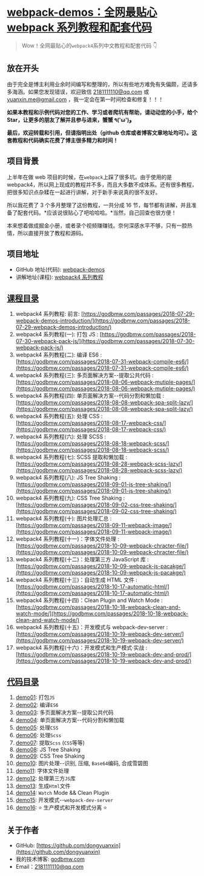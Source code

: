# [webpack-demos：全网最贴心 webpack 系列教程和配套代码](https://godbmw.com/passage/76)

> Wow！全网最贴心的`webpack4`系列中文教程和配套代码 👇

## 放在开头

由于完全是博主利用业余时间编写和整理的，所以有些地方难免有失偏颇，还请多多海涵。如果您发现错误，欢迎致信 2181111110@qq.com 或 yuanxin.me@gmail.com ，我一定会在第一时间检查和修复！！！

**如果本教程和示例代码对您的工作、学习或者爬坑有帮助，请动动您的小手，给个 Star，让更多的朋友了解并且参与进来，蟹蟹 ٩\('ω'\)و**

**最后，欢迎转载和引用，但请指明出处（github 仓库或者博客文章地址均可）。这套教程和代码确实花费了博主很多精力和时间！**

## 项目背景

上半年在做 web 项目的时候，在`webpack`上踩了很多坑。由于使用的是 webpack4，所以网上现成的教程并不多，而且大多数不成体系。还有很多教程，把很多知识点杂糅在一起进行讲解，对于新手来说真的很不友好。

所以我花费了 3 个多月整理了这份教程，一共分成 16 节，每节都有讲解，并且准备了配套代码。*应该说很贴心了吧哈哈哈。*当然，自己回查也很方便！

本来想着做成掘金小册，或者录个视频赚赚钱。奈何深感水平不够，只有一腔热情，所以直接开放了教程和源码。

## 项目地址

- GitHub 地址(代码): [webpack-demos](https://github.com/dongyuanxin/webpack-demos)
- 讲解地址(课程): [webpack4 系列教程](https://godbmw.com/categories/webpack4%E7%B3%BB%E5%88%97%E6%95%99%E7%A8%8B/)

## [课程目录](https://godbmw.com/categories/webpack4%E7%B3%BB%E5%88%97%E6%95%99%E7%A8%8B/)

1. webpack4 系列教程: 前言: [https://godbmw.com/passages/2018-07-29-webpack-demos-introduction/](https://godbmw.com/passages/2018-07-29-webpack-demos-introduction/)
2. webpack4 系列教程(一): 打包 JS : [https://godbmw.com/passages/2018-07-30-webpack-pack-js/](https://godbmw.com/passages/2018-07-30-webpack-pack-js/)
3. webpack4 系列教程(二): 编译 ES6 : [https://godbmw.com/passages/2018-07-31-webpack-compile-es6/](https://godbmw.com/passages/2018-07-31-webpack-compile-es6/)
4. webpack4 系列教程(三): 多页面解决方案--提取公共代码 : [https://godbmw.com/passages/2018-08-06-webpack-mutiple-pages/](https://godbmw.com/passages/2018-08-06-webpack-mutiple-pages/)
5. webpack4 系列教程(四): 单页面解决方案--代码分割和懒加载 : [https://godbmw.com/passages/2018-08-08-webpack-spa-split-lazy/](https://godbmw.com/passages/2018-08-08-webpack-spa-split-lazy/)
6. webpack4 系列教程(五): 处理 CSS : [https://godbmw.com/passages/2018-08-17-webpack-css/](https://godbmw.com/passages/2018-08-17-webpack-css/)
7. webpack4 系列教程(六): 处理 SCSS : [https://godbmw.com/passages/2018-08-18-webpack-scss/](https://godbmw.com/passages/2018-08-18-webpack-scss/)
8. webpack4 系列教程(七): SCSS 提取和懒加载 : [https://godbmw.com/passages/2018-08-28-webpack-scss-lazy/](https://godbmw.com/passages/2018-08-28-webpack-scss-lazy/)
9. webpack4 系列教程(八): JS Tree Shaking : [https://godbmw.com/passages/2018-09-01-js-tree-shaking/](https://godbmw.com/passages/2018-09-01-js-tree-shaking/)
10. webpack4 系列教程(九): CSS Tree Shaking : [https://godbmw.com/passages/2018-09-02-css-tree-shaking/](https://godbmw.com/passages/2018-09-02-css-tree-shaking/)
11. webpack4 系列教程(十): 图片处理汇总 : [https://godbmw.com/passages/2018-09-11-webpack-image/](https://godbmw.com/passages/2018-09-11-webpack-image/)
12. webpack4 系列教程(十一)：字体文件处理 : [https://godbmw.com/passages/2018-10-09-webpack-chracter-file/](https://godbmw.com/passages/2018-10-09-webpack-chracter-file/)
13. webpack4 系列教程(十二)：处理第三方 JavaScript 库 : [https://godbmw.com/passages/2018-10-09-webpack-js-pacakge/](https://godbmw.com/passages/2018-10-09-webpack-js-pacakge/)
14. webpack4 系列教程(十三)：自动生成 HTML 文件 : [https://godbmw.com/passages/2018-10-17-automatic-html/](https://godbmw.com/passages/2018-10-17-automatic-html/)
15. webpack4 系列教程(十四)：Clean Plugin and Watch Mode : [https://godbmw.com/passages/2018-10-18-webpack-clean-and-watch-mode/](https://godbmw.com/passages/2018-10-18-webpack-clean-and-watch-mode/)
16. webpack4 系列教程(十五)：开发模式与 webpack-dev-server :[https://godbmw.com/passages/2018-10-19-webpack-dev-server/](https://godbmw.com/passages/2018-10-19-webpack-dev-server/)
17. webpack4 系列教程(十六)：开发模式和生产模式·实战 : [https://godbmw.com/passages/2018-10-19-webpack-dev-and-prod/](https://godbmw.com/passages/2018-10-19-webpack-dev-and-prod/)

## [代码目录](https://github.com/dongyuanxin/webpack-demos)

1.  [demo01](./demo01): 打包`JS`
2.  [demo02](./demo02): 编译`ES6`
3.  [demo03](./demo03): 多页面解决方案--提取公共代码
4.  [demo04](./demo04): 单页面解决方案--代码分割和懒加载
5.  [demo05](./demo05): 处理`CSS`
6.  [demo06](./demo06): 处理`Scss`
7.  [demo07](./demo07): 提取`Scss` (`CSS`等等)
8.  [demo08](./demo08): JS Tree Shaking
9.  [demo09](./demo09): CSS Tree Shaking
10. [demo10](./demo10): 图片处理--识别, 压缩, `Base64`编码, 合成雪碧图
11. [demo11](./demo11): 字体文件处理
12. [demo12](./demo12): 处理第三方`JS`库
13. [demo13](./demo13): 生成`Html`文件
14. [demo14](./demo14): `Watch` Mode && Clean Plugin
15. [demo15](./demo15): 开发模式--`webpack-dev-server`
16. [demo16](./demo16): ⭐ 生产模式和开发模式分离 ⭐

## 关于作者

- GitHub: [https://github.com/dongyuanxin](https://github.com/dongyuanxin)
- 我的技术博客: [godbmw.com](https://godbmw.com/)
- Email：2181111110@qq.com
